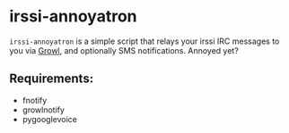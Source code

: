 # irssi-annoyatron

`irssi-annoyatron` is a simple script that relays your irssi IRC messages to
you via [Growl](http://growl.info/), and optionally SMS notifications.
Annoyed yet?

## Requirements:

* fnotify
* growlnotify
* pygooglevoice
